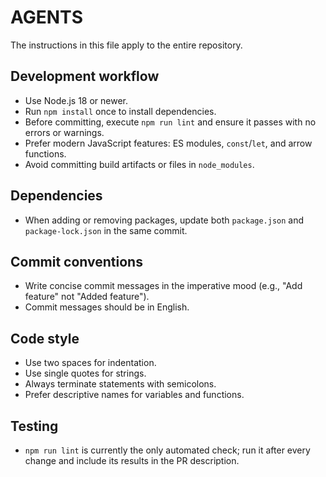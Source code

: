 # AGENTS

The instructions in this file apply to the entire repository.

## Development workflow
- Use Node.js 18 or newer.
- Run `npm install` once to install dependencies.
- Before committing, execute `npm run lint` and ensure it passes with no errors or warnings.
- Prefer modern JavaScript features: ES modules, `const`/`let`, and arrow functions.
- Avoid committing build artifacts or files in `node_modules`.

## Dependencies
- When adding or removing packages, update both `package.json` and `package-lock.json` in the same commit.

## Commit conventions
- Write concise commit messages in the imperative mood (e.g., "Add feature" not "Added feature").
- Commit messages should be in English.

## Code style
- Use two spaces for indentation.
- Use single quotes for strings.
- Always terminate statements with semicolons.
- Prefer descriptive names for variables and functions.

## Testing
- `npm run lint` is currently the only automated check; run it after every change and include its results in the PR description.

